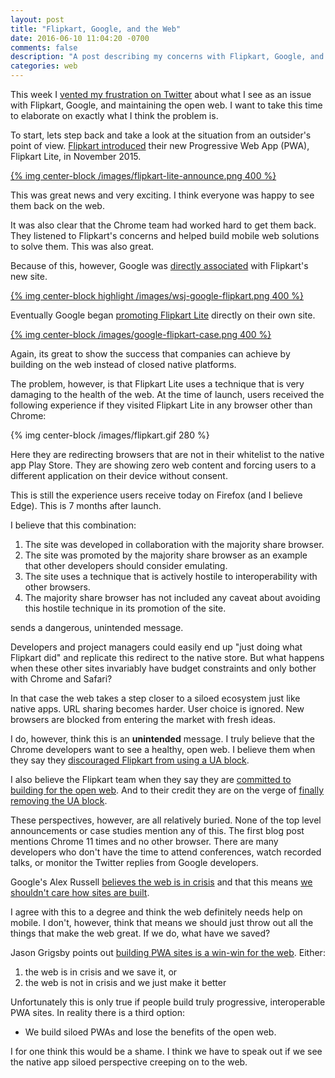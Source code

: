 ```yaml
---
layout: post
title: "Flipkart, Google, and the Web"
date: 2016-06-10 11:04:20 -0700
comments: false
description: "A post describing my concerns with Flipkart, Google, and the Web."
categories: web
---
```


This week I [vented my frustration on Twitter][] about what I see as an issue
with Flipkart, Google, and maintaining the open web.  I want to take this time
to elaborate on exactly what I think the problem is.

<!-- more -->

To start, lets step back and take a look at the situation from an outsider's
point of view.  [Flipkart introduced][] their new Progressive Web App (PWA),
Flipkart Lite, in November 2015.

<a href="https://medium.com/@AdityaPunjani/building-flipkart-lite-a-progressive-web-app-2c211e641883#.8s518y8ke">
{% img center-block /images/flipkart-lite-announce.png 400 %}
</a>

This was great news and very exciting.  I think everyone was happy to see
them back on the web.

It was also clear that the Chrome team had worked hard to get them back.  They
listened to Flipkart's concerns and helped build mobile web solutions to solve
them.  This was also great.

Because of this, however, Google was [directly associated][] with Flipkart's
new site.

<a href="http://blogs.wsj.com/digits/2015/11/09/google-lures-flipkart-back-to-the-mobile-web/">
{% img center-block highlight /images/wsj-google-flipkart.png 400 %}
</a>

Eventually Google began [promoting Flipkart Lite][] directly on their own site.

<a href="https://developers.google.com/web/showcase/2016/flipkart">
{% img center-block /images/google-flipkart-case.png 400 %}
</a>

Again, its great to show the success that companies can achieve by building on
the web instead of closed native platforms.

The problem, however, is that Flipkart Lite uses a technique that is very
damaging to the health of the web.  At the time of launch, users received
the following experience if they visited Flipkart Lite in any browser other than
Chrome:

{% img center-block /images/flipkart.gif 280 %}

Here they are redirecting browsers that are not in their whitelist to the
native app Play Store.  They are showing zero web content and forcing
users to a different application on their device without consent.

This is still the experience users receive today on Firefox (and I believe
Edge).  This is 7 months after launch.

I believe that this combination:

1. The site was developed in collaboration with the majority share browser.
2. The site was promoted by the majority share browser as an example that
   other developers should consider emulating.
3. The site uses a technique that is actively hostile to interoperability with
   other browsers.
4. The majority share browser has not included any caveat about avoiding this
   hostile technique in its promotion of the site.

sends a dangerous, unintended message.

Developers and project managers could easily end up "just doing what Flipkart
did" and replicate this redirect to the native store.  But what happens when
these other sites invariably have budget constraints and only bother with Chrome
and Safari?

In that case the web takes a step closer to a siloed ecosystem just like native
apps.  URL sharing becomes harder.  User choice is ignored.  New browsers are
blocked from entering the market with fresh ideas.

I do, however, think this is an **unintended** message.  I truly believe that the Chrome
developers want to see a healthy, open web.  I believe them when they say they
[discouraged Flipkart from using a UA block][].

I also believe the Flipkart team when they say they are
[committed to building for the open web][].  And to their credit they are on the
verge of [finally removing the UA block][].

These perspectives, however, are all relatively buried.  None of the top level
announcements or case studies mention any of this.  The first blog post mentions
Chrome 11 times and no other browser.  There are many developers who don't
have the time to attend conferences, watch recorded talks, or monitor the
Twitter replies from Google developers.

Google's Alex Russell [believes the web is in crisis][] and that this means
[we shouldn't care how sites are built][].

I agree with this to a degree and think the web definitely needs help on mobile.
I don't, however, think that means we should just throw out all the things that
make the web great.  If we do, what have we saved?

Jason Grigsby points out [building PWA sites is a win-win for the web][].  Either:

1. the web is in crisis and we save it, or
2. the web is not in crisis and we just make it better

Unfortunately this is only true if people build truly progressive, interoperable
PWA sites.  In reality there is a third option:

* We build siloed PWAs and lose the benefits of the open web.

I for one think this would be a shame.  I think we have to speak out if we
see the native app siloed perspective creeping on to the web.

[vented my frustration on Twitter]: https://twitter.com/wanderview/status/740506444211073024
[Flipkart introduced]: https://medium.com/@AdityaPunjani/building-flipkart-lite-a-progressive-web-app-2c211e641883#.8s518y8ke
[directly associated]: http://blogs.wsj.com/digits/2015/11/09/google-lures-flipkart-back-to-the-mobile-web/
[promoting Flipkart Lite]: http://blogs.wsj.com/digits/2015/11/09/google-lures-flipkart-back-to-the-mobile-web/
[discouraged Flipkart from using a UA block]: https://twitter.com/slightlylate/status/740557181989195776
[committed to building for the open web]: https://www.youtube.com/watch?v=fGTUIlEM0m8&feature=youtu.be&t=1153
[finally removing the UA block]: https://twitter.com/adityapunjani/status/740547472905240577
[believes the web is in crisis]: https://twitter.com/slightlylate/status/740227744340926464
[we shouldn't care how sites are built]: https://twitter.com/slightlylate/status/740228592794107905
[building PWA sites is a win-win for the web]: http://blog.cloudfour.com/android-instant-apps-progressive-web-apps-and-the-future-of-the-web/
